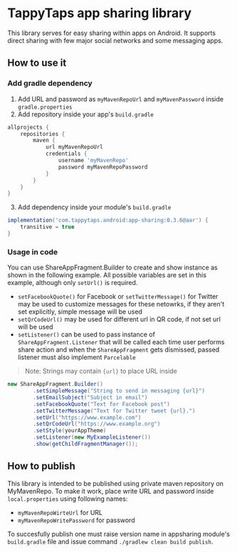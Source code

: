 # TappyTaps app sharing library

This library serves for easy sharing within apps on Android. It supports direct sharing with few major social networks and some messaging apps.

## How to use it

### Add gradle dependency

  1. Add URL and password as `myMavenRepoUrl` and `myMavenPassword` inside `gradle.properties`
  2. Add repository inside your app's `build.gradle`
```gradle
allprojects {
    repositories {
        maven {
            url myMavenRepoUrl
            credentials {
                username 'myMavenRepo'
                password myMavenRepoPassword
            }
        }
    }
}
```
  3. Add dependency inside your module's `build.gradle`
```gradle
implementation('com.tappytaps.android:app-sharing:0.3.6@aar') {
    transitive = true
}
```

### Usage in code

You can use ShareAppFragment.Builder to create and show instance as shown in the following example. All possible variables are set in this example, although only `setUrl()` is required.

- `setFacebookQuote()` for Facebook or `setTwitterMessage()` for Twitter may be used to customize messages for these netowrks, if they aren't set explicitly, simple message will be used
- `setQrCodeUrl()` may be used for different url in QR code, if not set url will be used
- `setListener()` can be used to pass instance of `ShareAppFragment.Listener` that will be called each time user performs share action and when the `ShareAppFragment` gets dismissed, passed listener must also implement `Parcelable`

> Note: Strings may contain `{url}` to place URL inside

```java
new ShareAppFragment.Builder()
        .setSimpleMessage("String to send in messaging {url}")
        .setEmailSubject("Subject in email")
        .setFacebookQuote("Text for Facebook post")
        .setTwitterMessage("Text for Twitter tweet {url}.")
        .setUrl("https://www.example.com")
        .setQrCodeUrl("https://www.example.org")
        .setStyle(yourAppTheme)
        .setListener(new MyExampleListener())
        .show(getChildFragmentManager());
```

## How to publish

This library is intended to be published using private maven repository on MyMavenRepo. To make it work, place write URL and password inside `local.properties` using following names:

- `myMavenRepoWirteUrl` for URL
- `myMavenRepoWritePassword` for password

To succesfully publish one must raise version name in appsharing module's `build.gradle` file and issue command `./gradlew clean build publish`.